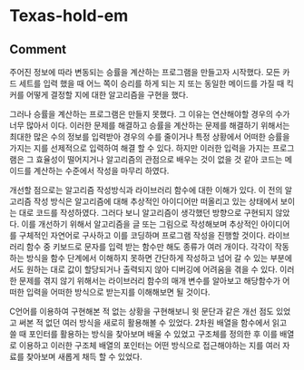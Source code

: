 # Texas-hold-em
Comment
---------
주어진 정보에 따라 변동되는 승률을 계산하는 프로그램을 만들고자 시작했다. 모든 카드 세트를 입력 했을 때 어느 쪽이 승리를 하게 되는 지 또는 동일한 메이드를 가질 때 킥커를 어떻게 결정할 지에 대한 알고리즘을 구현을 했다.

 그러나 승률을 계산하는 프로그램은 만들지 못했다. 그 이유는 연산해야할 경우의 수가 너무 많아서 이다. 이러한 문제를 해결하고 승률을 계산하는 문제를 해결하기 위해서는 최대한 많은 수의 정보를 입력받아 경우의 수를 줄이거나 특정 상황에서 어떠한 승률을 가지는 지를 선제적으로 입력하여 해결 할 수 있다. 하지만 이러한 입력을 가지는 프로그램은 그 효율성이 떨어지거나 알고리즘의 관점으로 배우는 것이 없을 것 같아 코드는 메이드를 계산하는 수준에서 작성을 마무리 하였다.

 개선할 점으로는 알고리즘 작성방식과 라이브러리 함수에 대한 이해가 있다. 이 전의 알고리즘 작성 방식은 알고리즘에 대해 추상적인 아이디어만 떠올리고 있는 상태에서 보이는 대로 코드를 작성하였다. 그러다 보니 알고리즘이 생각했던 방향으로 구현되지 않았다. 이를 개선하기 위해서 알고리즘을 글 또는 그림으로 작성해보며 추상적인 아이디어를 구체적인 자연어로 구사하고 이를 코딩하며 프로그램 작성을 진행할 것이다. 라이브러리 함수 중 키보드로 문자를 입력 받는 함수만 해도 종류가 여러 개이다. 각각이 작동하는 방식을 함수 단계에서 이해하지 못하면 간단하게 작성하고 넘어 갈 수 있는 부분에서도 원하는 대로 값이 할당되거나 출력되지 않아 디버깅에 어려움을 겪을 수 있다. 이러한 문제를 겪지 않기 위해서는 라이브러리 함수의 매개 변수를 알아보고 해당함수가 어떠한 입력을 어떠한 방식으로 받는지를 이해해보면 될 것이다.

 C언어를 이용하여 구현해본 적 없는 상황을 구현해보니 윗 문단과 같은 개선 점도 있었고 써본 적 없던 여러 방식을 새로히 활용해볼 수 있었다. 2차원 배열을 함수에서 읽고 쓸 때 포인터를 활용하는 방식을 찾아보며 배울 수 있었고 구조체를 정의한 후 이를 배열로 이용하고 이러한 구조체 배열의 포인터는 어떤 방식으로 접근해야하는 지를 여러 자료를 찾아보며 새롭게 채득 할 수 있었다.
